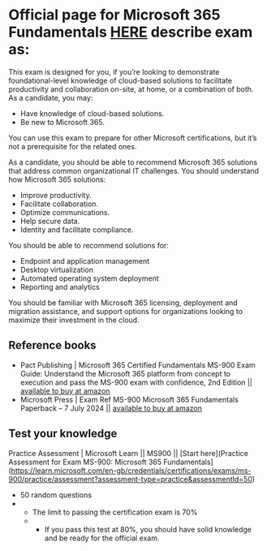 # Official page for Microsoft 365 Fundamentals [HERE](https://bit.ly/MS900MSLearn) describe exam as:

This exam is designed for you, if you’re looking to demonstrate foundational-level knowledge of cloud-based solutions to facilitate productivity and collaboration on-site, at home, or a combination of both. As a candidate, you may:
- Have knowledge of cloud-based solutions.
- Be new to Microsoft 365.

You can use this exam to prepare for other Microsoft certifications, but it’s not a prerequisite for the related ones.

As a candidate, you should be able to recommend Microsoft 365 solutions that address common organizational IT challenges. You should understand how Microsoft 365 solutions:
- Improve productivity.
- Facilitate collaboration.
- Optimize communications.
- Help secure data.
- Identity and facilitate compliance.

You should be able to recommend solutions for:
- Endpoint and application management
- Desktop virtualization
- Automated operating system deployment
- Reporting and analytics

You should be familiar with Microsoft 365 licensing, deployment and migration assistance, and support options for organizations looking to maximize their investment in the cloud.


## Reference books
- Pact Publishing | Microsoft 365 Certified Fundamentals MS-900 Exam Guide: Understand the Microsoft 365 platform from concept to execution and pass the MS-900 exam with confidence, 2nd Edition || [available to buy at amazon](https://amzn.to/40IYfLy)
- Microsoft Press | Exam Ref MS-900 Microsoft 365 Fundamentals Paperback – 7 July 2024 || [available to buy at amazon](https://amzn.to/3sFUFW0)


## Test your knowledge
Practice Assessment | Microsoft Learn || MS900 || [Start here](Practice Assessment for Exam MS-900: Microsoft 365 Fundamentals](https://learn.microsoft.com/en-gb/credentials/certifications/exams/ms-900/practice/assessment?assessment-type=practice&assessmentId=50)
- 50 random questions
- - The limit to passing the certification exam is 70%
  - - If you pass this test at 80%, you should have solid knowledge and be ready for the official exam.
